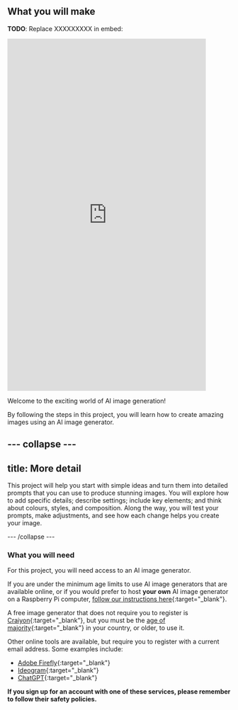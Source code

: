 ## What you will make

**TODO**: Replace XXXXXXXXX in embed:
<html>
    <iframe style="max-width: 448px;" width="100%" height="796" src="https://www.youtube.com/embed/XXXXXXXXX?rel=0&cc_load_policy=1" frameborder="0" allow="accelerometer; autoplay; clipboard-write; encrypted-media; gyroscope; picture-in-picture; web-share" referrerpolicy="strict-origin-when-cross-origin" allowfullscreen>
    </iframe>    
</html>

Welcome to the exciting world of AI image generation! 

By following the steps in this project, you will learn how to create amazing images using an AI image generator. 

--- collapse ---
---
title: More detail
---

This project will help you start with simple ideas and turn them into detailed prompts that you can use to produce stunning images. You will explore how to add specific details; describe settings; include key elements; and think about colours, styles, and composition. Along the way, you will test your prompts, make adjustments, and see how each change helps you create your image.

--- /collapse ---

### What you will need

For this project, you will need access to an AI image generator.

If you are under the minimum age limits to use AI image generators that are available online, or if you would prefer to host **your own** AI image generator on a Raspberry Pi computer, [follow our instructions here](https://projects.raspberrypi.org/en/projects/ai-images-on-pi){:target="_blank"}.

A free image generator that does not require you to register is [Craiyon](https://www.craiyon.com){:target="_blank"}, but you must be the [age of majority](https://en.wikipedia.org/wiki/Age_of_majority){:target="_blank"} in your country, or older, to use it.

Other online tools are available, but require you to register with a current email address. Some examples include:
- [Adobe Firefly](https://firefly.adobe.com/){:target="_blank"}
- [Ideogram](https://www.ideogram.ai){:target="_blank"}
- [ChatGPT](https://www.chat.openai.org){:target="_blank"}

**If you sign up for an account with one of these services, please remember to follow their safety policies.**

